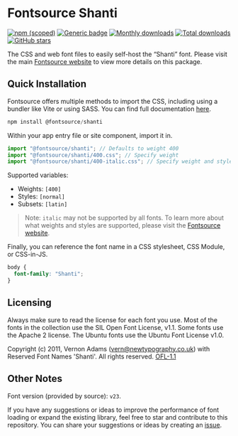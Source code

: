 # Fontsource Shanti

[![npm (scoped)](https://img.shields.io/npm/v/@fontsource/shanti?color=brightgreen)](https://www.npmjs.com/package/@fontsource/shanti) [![Generic badge](https://img.shields.io/badge/fontsource-passing-brightgreen)](https://github.com/fontsource/fontsource) [![Monthly downloads](https://badgen.net/npm/dm/@fontsource/shanti)](https://github.com/fontsource/fontsource) [![Total downloads](https://badgen.net/npm/dt/@fontsource/shanti)](https://github.com/fontsource/fontsource) [![GitHub stars](https://img.shields.io/github/stars/fontsource/fontsource.svg?style=social&label=Star)](https://github.com/fontsource/fontsource/stargazers)

The CSS and web font files to easily self-host the “Shanti” font. Please visit the main [Fontsource website](https://fontsource.org/fonts/shanti) to view more details on this package.

## Quick Installation

Fontsource offers multiple methods to import the CSS, including using a bundler like Vite or using SASS. You can find full documentation [here](https://fontsource.org/docs/getting-started/introduction).

```javascript
npm install @fontsource/shanti
```

Within your app entry file or site component, import it in.

```javascript
import "@fontsource/shanti"; // Defaults to weight 400
import "@fontsource/shanti/400.css"; // Specify weight
import "@fontsource/shanti/400-italic.css"; // Specify weight and style
```

Supported variables:
- Weights: `[400]`
- Styles: `[normal]`
- Subsets: `[latin]`

> Note: `italic` may not be supported by all fonts. To learn more about what weights and styles are supported, please visit the [Fontsource website](https://fontsource.org/fonts/shanti).

Finally, you can reference the font name in a CSS stylesheet, CSS Module, or CSS-in-JS.

```css
body {
  font-family: "Shanti";
}
```

## Licensing
Always make sure to read the license for each font you use. Most of the fonts in the collection use the SIL Open Font License, v1.1. Some fonts use the Apache 2 license. The Ubuntu fonts use the Ubuntu Font License v1.0.

Copyright (c) 2011, Vernon Adams (vern@newtypography.co.uk) with Reserved Font Names 'Shanti'. All rights reserved.
[OFL-1.1](http://scripts.sil.org/OFL)

## Other Notes
Font version (provided by source): `v23`.

If you have any suggestions or ideas to improve the performance of font loading or expand the existing library, feel free to star and contribute to this repository. You can share your suggestions or ideas by creating an [issue](https://github.com/fontsource/fontsource/issues).
